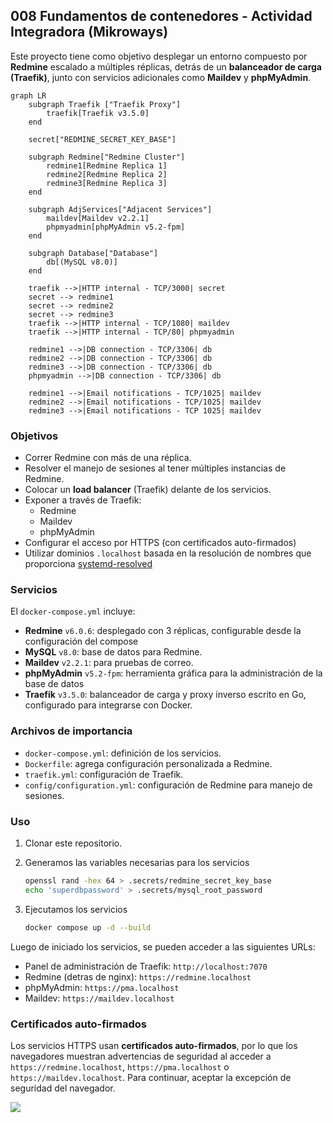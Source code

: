 ## 008 Fundamentos de contenedores - Actividad Integradora (Mikroways)

Este proyecto tiene como objetivo desplegar un entorno compuesto por **Redmine** escalado a múltiples réplicas, detrás de un **balanceador de carga (Traefik)**, junto con servicios adicionales como **Maildev** y **phpMyAdmin**. 

``` mermaid
graph LR
	subgraph Traefik ["Traefik Proxy"]
		traefik[Traefik v3.5.0]
	end

	secret["REDMINE_SECRET_KEY_BASE"]

	subgraph Redmine["Redmine Cluster"]
		redmine1[Redmine Replica 1]
		redmine2[Redmine Replica 2]
		redmine3[Redmine Replica 3]
	end
	
	subgraph AdjServices["Adjacent Services"]
		maildev[Maildev v2.2.1]
		phpmyadmin[phpMyAdmin v5.2-fpm]
	end
	
	subgraph Database["Database"]
		db[(MySQL v8.0)]
	end

	traefik -->|HTTP internal - TCP/3000| secret
	secret --> redmine1
	secret --> redmine2
	secret --> redmine3
	traefik -->|HTTP internal - TCP/1080| maildev
	traefik -->|HTTP internal - TCP/80| phpmyadmin

	redmine1 -->|DB connection - TCP/3306| db
	redmine2 -->|DB connection - TCP/3306| db
	redmine3 -->|DB connection - TCP/3306| db
	phpmyadmin -->|DB connection - TCP/3306| db
	
	redmine1 -->|Email notifications - TCP/1025| maildev
	redmine2 -->|Email notifications - TCP/1025| maildev
	redmine3 -->|Email notifications - TCP 1025| maildev

```

### Objetivos
- Correr Redmine con más de una réplica.
- Resolver el manejo de sesiones al tener múltiples instancias de Redmine.
- Colocar un **load balancer** (Traefik) delante de los servicios.
- Exponer a través de Traefik:
  - Redmine
  - Maildev
  - phpMyAdmin
- Configurar el acceso por HTTPS (con certificados auto-firmados)
- Utilizar dominios `.localhost` basada en la resolución de nombres que proporciona [systemd-resolved](https://man.archlinux.org/man/systemd-resolved.8)

### Servicios

El `docker-compose.yml` incluye:

- **Redmine** `v6.0.6`: desplegado con 3 réplicas, configurable desde la configuración del compose
- **MySQL** `v8.0`: base de datos para Redmine.  
- **Maildev** `v2.2.1`: para pruebas de correo.  
- **phpMyAdmin** `v5.2-fpm`: herramienta gráfica para la administración de la base de datos  
- **Traefik** `v3.5.0`: balanceador de carga y proxy inverso escrito en Go, configurado para integrarse con Docker.

### Archivos de importancia

- `docker-compose.yml`: definición de los servicios.
- `Dockerfile`: agrega configuración personalizada a Redmine.
- `traefik.yml`: configuración de Traefik.
- `config/configuration.yml`: configuración de Redmine para manejo de sesiones.

### Uso

1. Clonar este repositorio.
2. Generamos las variables necesarias para los servicios 
	 ``` sh
	 openssl rand -hex 64 > .secrets/redmine_secret_key_base
	 echo 'superdbpassword' > .secrets/mysql_root_password
	 ```
3. Ejecutamos los servicios

	```bash
   docker compose up -d --build
   ```

Luego de iniciado los servicios, se pueden acceder a las siguientes URLs:
- Panel de administración de Traefik: `http://localhost:7070`
- Redmine (detras de nginx): `https://redmine.localhost`
- phpMyAdmin: `https://pma.localhost`
- Maildev: `https://maildev.localhost`


### Certificados auto-firmados
Los servicios HTTPS usan **certificados auto-firmados**, por lo que los navegadores muestran advertencias de seguridad al acceder a `https://redmine.localhost`, `https://pma.localhost` o `https://maildev.localhost`. Para continuar, aceptar la excepción de seguridad del navegador. 

![](.images/warningselfcert.png)


